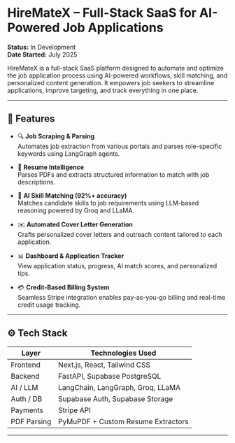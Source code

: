 #  HireMateX – Full-Stack SaaS for AI-Powered Job Applications  
**Status:** In Development  
**Date Started:** July 2025

HireMateX is a full-stack SaaS platform designed to automate and optimize the job application process using AI-powered workflows, skill matching, and personalized content generation. It empowers job seekers to streamline applications, improve targeting, and track everything in one place.

---

## 🧠 Features

- 🔍 **Job Scraping & Parsing**  
  Automates job extraction from various portals and parses role-specific keywords using LangGraph agents.

- 📝 **Resume Intelligence**  
  Parses PDFs and extracts structured information to match with job descriptions.

- 🎯 **AI Skill Matching (92%+ accuracy)**  
  Matches candidate skills to job requirements using LLM-based reasoning powered by Groq and LLaMA.

- ✉️ **Automated Cover Letter Generation**  
  Crafts personalized cover letters and outreach content tailored to each application.

- 📊 **Dashboard & Application Tracker**  
  View application status, progress, AI match scores, and personalized tips.

- 💳 **Credit-Based Billing System**  
  Seamless Stripe integration enables pay-as-you-go billing and real-time credit usage tracking.

---

## ⚙️ Tech Stack

| Layer        | Technologies Used                                      |
|--------------|---------------------------------------------------------|
| Frontend     | Next.js, React, Tailwind CSS                           |
| Backend      | FastAPI, Supabase PostgreSQL                           |
| AI / LLM     | LangChain, LangGraph, Groq, LLaMA                      |
| Auth / DB    | Supabase Auth, Supabase Storage                        |
| Payments     | Stripe API                                             |
| PDF Parsing  | PyMuPDF + Custom Resume Extractors                     |

---
